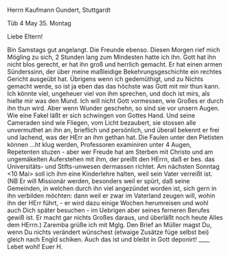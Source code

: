 Herrn Kaufmann Gundert, Stuttgardt

 Tüb 4 May 35. Montag

Liebe Eltern!

Bin Samstags gut angelangt. Die Freunde ebenso. Diesen Morgen rief mich Mögling zu sich, 2 Stunden lang zum Mindesten hatte ich ihn. Gott hat ihn nicht blos gerecht, er hat ihn groß und herrlich gemacht. Er hat einen armen Sünderssinn, der über meine maßleidige Bekehrungsgeschichte ein rechtes Gericht ausgeübt hat. Übrigens wenn ich gedemüthigt, und zu Nichts gemacht werde, so ist ja eben das das höchste was Gott mit mir thun kann. Ich könnte viel, ungeheuer viel von ihm sprechen, und doch ist mirs, als hielte mir was den Mund. Ich will nicht Gott vormessen, wie Großes er durch ihn thun wird. Aber wenn Wunder geschehn, so sind sie vor unsern Augen. Wie eine Fakel läßt er sich schwingen von Gottes Hand. Und seine Cameraden sind wie Fliegen, vom Licht bezaubert, sie stossen alle unvermuthet an ihn an, brieflich und persönlich, und überall bekennt er frei und lachend, was der HErr an ihm gethan hat. Die Faulen unter den Pietisten können ...ht klug werden, Professoren examiniren unter 4 Augen, Repetenten stuzen - aber wer Freude hat am Sterben mit Christo und am ungemäkelten Auferstehen mit ihm, der preißt den HErrn, daß er bes. das Universitäts- und Stifts-unwesen dermassen richtet. Am nächsten Sonntag <10 Mai> soll ich ihm eine Kinderlehre halten, weil sein Vater verreißt ist. (NB Er will Missionär werden, besonders weil er spürt, daß seine Gemeinden, in welchen durch ihn viel angezündet worden ist, sich gern in ihn verbilden möchten: dann weil er zwar im Vaterland zeugen will, wohin ihn der HErr führt, - er wird dazu einige Wochen herumreisen und wohl auch Dich später besuchen - im Uebrigen aber seines ferneren Berufes gewiß ist. Er macht gar nichts Großes daraus, und überläßt noch heute Alles dem HErrn.) Zaremba grüße ich mit Mglg. 
Den Brief an Müller magst Du, wenn Du nichts verändert wünschest (etwaige Zusätze füge selbst bei) gleich nach Engld schiken. Auch das ist und bleibt in Gott deponirt! ____ Lebet wohl!
 Euer H.

